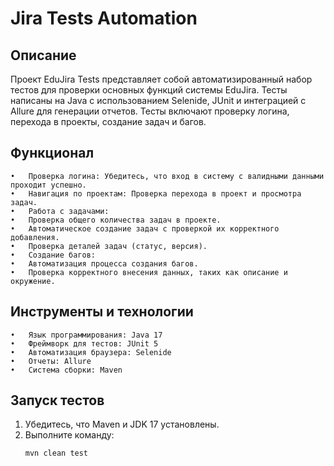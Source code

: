 # Jira Tests Automation

## Описание
Проект EduJira Tests представляет собой автоматизированный набор тестов для проверки основных функций системы EduJira. Тесты написаны на Java с использованием Selenide, JUnit и интеграцией с Allure для генерации отчетов. Тесты включают проверку логина, перехода в проекты, создание задач и багов.

## Функционал
	•	Проверка логина: Убедитесь, что вход в систему с валидными данными проходит успешно.
	•	Навигация по проектам: Проверка перехода в проект и просмотра задач.
	•	Работа с задачами:
	•	Проверка общего количества задач в проекте.
	•	Автоматическое создание задач с проверкой их корректного добавления.
	•	Проверка деталей задач (статус, версия).
	•	Создание багов:
	•	Автоматизация процесса создания багов.
	•	Проверка корректного внесения данных, таких как описание и окружение.

## Инструменты и технологии
	•	Язык программирования: Java 17
	•	Фреймворк для тестов: JUnit 5
	•	Автоматизация браузера: Selenide
	•	Отчеты: Allure
	•	Система сборки: Maven

## Запуск тестов
1. Убедитесь, что Maven и JDK 17 установлены.
2. Выполните команду:
   ```bash
   mvn clean test